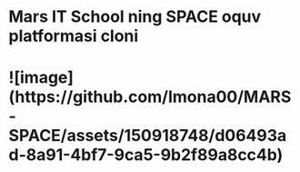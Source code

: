 <h1>Mars IT School ning SPACE oquv platformasi cloni<h1>
![image](https://github.com/Imona00/MARS-SPACE/assets/150918748/d06493ad-8a91-4bf7-9ca5-9b2f89a8cc4b)
